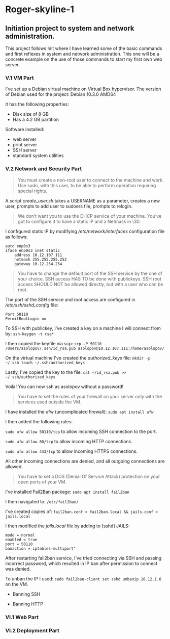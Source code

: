 # Roger-skyline-1
## Initiation project to system and network administration.

This project follows Init where I have learned some of the basic commands and first reflexes in system and network administration. This one will be a concrete example on the use of those commands to start my first own web server.

### V.1 VM Part

I've set up a Debian virtual machine on Virtual Box hypervisor.
The version of Debian used for the project: Debian 10.3.0 AMD64

It has the following properties:
* Disk size of 8 GB
* Has a 4.2 GB partition

Software installed:
* web server
* print server
* SSH server
* standard system utilities

### V.2 Network and Security Part

>You must create a non-root user to connect to the machine and work.
>Use sudo, with this user, to be able to perform operation requiring special rights.

A script *create_user.sh* takes a USERNAME as a parameter, creates a new user, prompts to add user to sudoers file, prompts to relogin.

>We don’t want you to use the DHCP service of your machine. You’ve got to configure it to have a static IP and a Netmask in \30.

I configured static IP by modifying */etc/network/interfaces* configuration file as follows:
```
auto enp0s3
iface enp0s3 inet static
    address 10.12.107.111
    netmask 255.255.255.252
    gateway 10.12.254.254
```

>You have to change the default port of the SSH service by the one of your choice. SSH access HAS TO be done with publickeys. SSH root access SHOULD NOT be allowed directly, but with a user who can be root.

The port of the SSH service and root access are configured in */etc/ssh/sshd_config* file:
```
Port 50110
PermitRootLogin no
```

To SSH with publickey, I've created a key on a machine I will connect from by:
```ssh-keygen -t rsa*```

I then copied the keyfile via scp:
```scp -P 50110 /Users/asolopov/.ssh/id_rsa.pub asolopov@10.12.107.111:/home/asolopov/```

On the virtual machine I've created the *authorized_keys* file:
```mkdir -p ~/.ssh touch ~/.ssh/authorized_keys```

Lastly, I've copied the key to the file:
```cat ~/id_rsa.pub >> ~/.ssh/authorized_keys```

Voilà! You can now ssh as asolopov without a password!

>You have to set the rules of your firewall on your server only with the services used outside the VM.

I have installed the ufw (uncomplicated firewall):
```sudo apt install ufw```

I then added the following rules:

```sudo ufw allow 50110/tcp``` to allow incoming SSH connection to the port.

```sudo ufw allow 80/tcp``` to allow incoming HTTP connections.

```sudo ufw allow 443/tcp``` to allow incoming HTTPS connections.

All other incoming connections are denied, and all outgoing connections are allowed.

>You have to set a DOS (Denial Of Service Attack) protection on your open ports of your VM.

I've installed Fail2Ban package: ```sudo apt install fail2ban```

I then navigated to: ```/etc/fail2ban/```

I've created copies of: ```fail2ban.conf > fail2ban.local && jails.conf > jails.local```

I then modified the *jails.local* file by adding to [sshd] JAILS:
```
mode = normal
enabled = true
port = 50110
banaction = iptables-multiport"
```

After restarting fail2ban service, I've tried connecting via SSH and passing incorrect password, which resulted in IP ban after permission to connect was denied.

To unban the IP I used: ```sudo fail2ban-client set sshd unbanip 10.12.1.6``` on the VM.

* Banning SSH

* Banning HTTP

### VI.1 Web Part

### VI.2 Deployment Part
